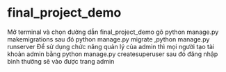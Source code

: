 ﻿# final_project_demo
Mở terminal và chọn đường dẫn final_project_demo gõ python manage.py makemigrations sau đó python manage.py migrate ,python manage.py runserver
Để sử dụng chức năng quản lý của admin thì mọi người tạo tài khoản admin bằng python manage.py createsuperuser 
sau đó đăng nhập bình thường sẽ vào được trang admin 
